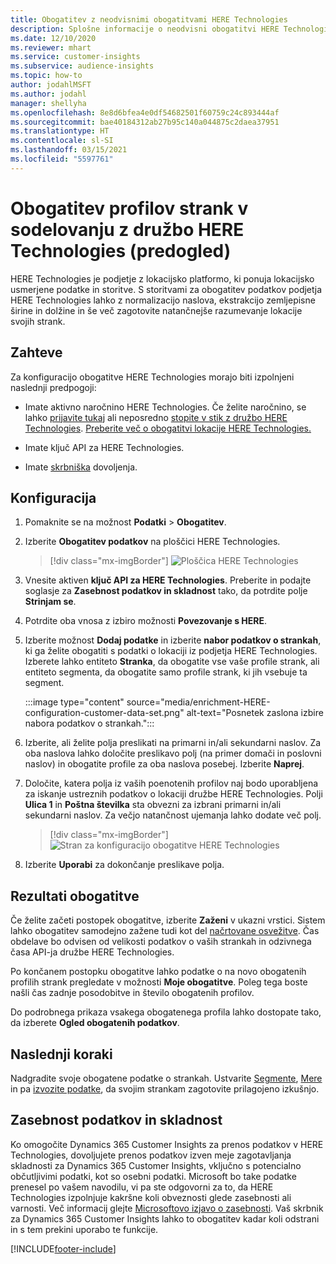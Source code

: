 ```yaml
---
title: Obogatitev z neodvisnimi obogatitvami HERE Technologies
description: Splošne informacije o neodvisni obogatitvi HERE Technologies.
ms.date: 12/10/2020
ms.reviewer: mhart
ms.service: customer-insights
ms.subservice: audience-insights
ms.topic: how-to
author: jodahlMSFT
ms.author: jodahl
manager: shellyha
ms.openlocfilehash: 8e8d6bfea4e0df54682501f60759c24c893444af
ms.sourcegitcommit: bae40184312ab27b95c140a044875c2daea37951
ms.translationtype: HT
ms.contentlocale: sl-SI
ms.lasthandoff: 03/15/2021
ms.locfileid: "5597761"
---
```

# <a name="enrichment-of-customer-profiles-with-here-technologies-preview"></a>Obogatitev profilov strank v sodelovanju z družbo HERE Technologies (predogled)

HERE Technologies je podjetje z lokacijsko platformo, ki ponuja lokacijsko usmerjene podatke in storitve. S storitvami za obogatitev podatkov podjetja HERE Technologies lahko z normalizacijo naslova, ekstrakcijo zemljepisne širine in dolžine in še več zagotovite natančnejše razumevanje lokacije svojih strank.

## <a name="prerequisites"></a>Zahteve

Za konfiguracijo obogatitve HERE Technologies morajo biti izpolnjeni naslednji predpogoji:

- Imate aktivno naročnino HERE Technologies. Če želite naročnino, se lahko [prijavite tukaj](https://developer.here.com/sign-up?utm_medium=referral&utm_source=Microsoft-Dynamics-CI&create=Freemium-Basic) ali neposredno [stopite v stik z družbo HERE Technologies](https://developer.here.com/help?utm_medium=referral&utm_source=Microsoft-Dynamics-CI#how-can-we-help-you). [Preberite več o obogatitvi lokacije HERE Technologies.](https://developer.here.com/location-enrichment?cid=Dev-MicrosoftDynamics-DB-0-Dev-&utm_source=MicrosoftDynamics&utm_medium=referral&utm_campaign=Online_Dev_ReferralMicrosoft)

- Imate ključ API za HERE Technologies.

- Imate [skrbniška](permissions.md#administrator) dovoljenja.

## <a name="configuration"></a>Konfiguracija

1. Pomaknite se na možnost **Podatki** > **Obogatitev**.

1. Izberite **Obogatitev podatkov** na ploščici HERE Technologies.

   > [!div class="mx-imgBorder"]
   > ![Ploščica HERE Technologies](media/HERE-tile.png "Ploščica HERE Technologies")

1. Vnesite aktiven **ključ API za HERE Technologies**. Preberite in podajte soglasje za **Zasebnost podatkov in skladnost** tako, da potrdite polje **Strinjam se**. 

1. Potrdite oba vnosa z izbiro možnosti **Povezovanje s HERE**.

1.  Izberite možnost **Dodaj podatke** in izberite **nabor podatkov o strankah**, ki ga želite obogatiti s podatki o lokaciji iz podjetja HERE Technologies. Izberete lahko entiteto **Stranka**, da obogatite vse vaše profile strank, ali entiteto segmenta, da obogatite samo profile strank, ki jih vsebuje ta segment.

    :::image type="content" source="media/enrichment-HERE-configuration-customer-data-set.png" alt-text="Posnetek zaslona izbire nabora podatkov o strankah.":::

1. Izberite, ali želite polja preslikati na primarni in/ali sekundarni naslov. Za oba naslova lahko določite preslikavo polj (na primer domači in poslovni naslov) in obogatite profile za oba naslova posebej. Izberite **Naprej**.

1. Določite, katera polja iz vaših poenotenih profilov naj bodo uporabljena za iskanje ustreznih podatkov o lokaciji družbe HERE Technologies. Polji **Ulica 1** in **Poštna številka** sta obvezni za izbrani primarni in/ali sekundarni naslov. Za večjo natančnost ujemanja lahko dodate več polj.

   > [!div class="mx-imgBorder"]
   > ![Stran za konfiguracijo obogatitve HERE Technologies](media/enrichment-HERE-configuration.png "Stran za konfiguracijo obogatitve HERE Technologies")

1. Izberite **Uporabi** za dokončanje preslikave polja.

## <a name="enrichment-results"></a>Rezultati obogatitve

Če želite začeti postopek obogatitve, izberite **Zaženi** v ukazni vrstici. Sistem lahko obogatitev samodejno zažene tudi kot del [načrtovane osvežitve](system.md#schedule-tab). Čas obdelave bo odvisen od velikosti podatkov o vaših strankah in odzivnega časa API-ja družbe HERE Technologies.

Po končanem postopku obogatitve lahko podatke o na novo obogatenih profilih strank pregledate v možnosti **Moje obogatitve**. Poleg tega boste našli čas zadnje posodobitve in število obogatenih profilov.

Do podrobnega prikaza vsakega obogatenega profila lahko dostopate tako, da izberete **Ogled obogatenih podatkov**.

## <a name="next-steps"></a>Naslednji koraki

Nadgradite svoje obogatene podatke o strankah. Ustvarite [Segmente](segments.md), [Mere](measures.md) in pa [izvozite podatke](export-destinations.md), da svojim strankam zagotovite prilagojeno izkušnjo.

## <a name="data-privacy-and-compliance"></a>Zasebnost podatkov in skladnost

Ko omogočite Dynamics 365 Customer Insights za prenos podatkov v HERE Technologies, dovoljujete prenos podatkov izven meje zagotavljanja skladnosti za Dynamics 365 Customer Insights, vključno s potencialno občutljivimi podatki, kot so osebni podatki. Microsoft bo take podatke prenesel po vašem navodilu, vi pa ste odgovorni za to, da HERE Technologies izpolnjuje kakršne koli obveznosti glede zasebnosti ali varnosti. Več informacij glejte [Microsoftovo izjavo o zasebnosti](https://go.microsoft.com/fwlink/?linkid=396732).
Vaš skrbnik za Dynamics 365 Customer Insights lahko to obogatitev kadar koli odstrani in s tem prekini uporabo te funkcije.


[!INCLUDE[footer-include](../includes/footer-banner.md)]